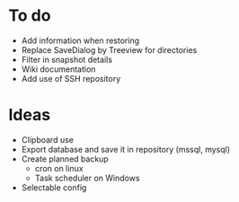 

# To do
- Add information when restoring
- Replace SaveDialog by Treeview for directories
- Filter in snapshot details
- Wiki documentation
- Add use of SSH repository

# Ideas 
- Clipboard use
- Export database and save it in repository (mssql, mysql)
- Create planned backup 
    - cron on linux
    - Task scheduler on Windows
- Selectable config
